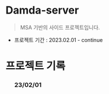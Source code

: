 # Damda-server
> MSA 기반의 사이드 프로젝트입니다.

- 프로젝트 기간 : 2023.02.01 - continue

# 프로젝트 기록
<ol>
    <h3>23/02/01</h3>
</ol>

